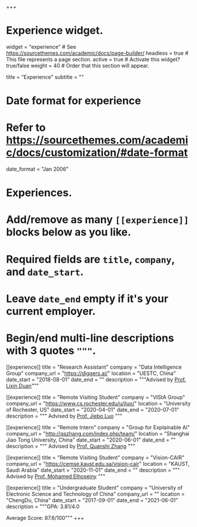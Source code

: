 +++
# Experience widget.
widget = "experience"  # See https://sourcethemes.com/academic/docs/page-builder/
headless = true  # This file represents a page section.
active = true  # Activate this widget? true/false
weight = 40  # Order that this section will appear.

title = "Experience"
subtitle = ""

# Date format for experience
#   Refer to https://sourcethemes.com/academic/docs/customization/#date-format
date_format = "Jan 2006"

# Experiences.
#   Add/remove as many `[[experience]]` blocks below as you like.
#   Required fields are `title`, `company`, and `date_start`.
#   Leave `date_end` empty if it's your current employer.
#   Begin/end multi-line descriptions with 3 quotes `"""`.

[[experience]]
  title = "Research Assistant"
  company = "Data Intelligence Group"
  company_url = "https://diggers.ai/"
  location = "UESTC, China"
  date_start = "2018-08-01"
  date_end = ""
  description = """Advised by [Prof. Lixin Duan](http://lxduan.info/)"""
  
[[experience]]
  title = "Remote Visiting Student"
  company = "VIStA Group"
  company_url = "https://www.cs.rochester.edu/u/jluo/"
  location = "University of Rochester, US"
  date_start = "2020-04-01"
  date_end = "2020-07-01"
  description = """
  Advised by [Prof. Jiebo Luo](https://www.cs.rochester.edu/u/jluo/)
  """
  
 [[experience]]
  title = "Remote Intern"
  company = "Group for Explainable AI"
  company_url = "http://qszhang.com/index.php/team/"
  location = "Shanghai Jiao Tong University, China"
  date_start = "2020-06-01"
  date_end = ""
  description = """
  Advised by [Prof. Quanshi Zhang](https://scholar.google.com/citations?user=iFFhHK0AAAAJ&hl=zh-CN)
  """
  
 [[experience]]
  title = "Remote Visiting Student"
  company = "Vision-CAIR"
  company_url = "https://cemse.kaust.edu.sa/vision-cair"
  location = "KAUST, Saudi Arabia"
  date_start = "2020-11-01"
  date_end = ""
  description = """
  Advised by [Prof. Mohamed Elhoseiny](https://scholar.google.com/citations?user=iRBUTOAAAAAJ&hl=en)
  """

[[experience]]
  title = "Undergraduate Student"
  company = "University of Electronic Science and Technology of China"
  company_url = ""
  location = "ChengDu, China"
  date_start = "2017-09-01"
  date_end = "2021-06-01"
  description = """GPA: 3.81/4.0 
  
  Average Score: 87.6/100"""
+++
